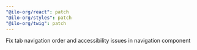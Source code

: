 ```yaml
---
"@ilo-org/react": patch
"@ilo-org/styles": patch
"@ilo-org/twig": patch
---
```


Fix tab navigation order and accessibility issues in navigation component
